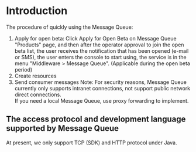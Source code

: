 # Introduction
The procedure of quickly using the Message Queue:

1.	Apply for open beta: Click Apply for Open Beta on Message Queue "Products" page, and then after the operator approval to join the open beta list, the user receives the notification that has been opened (e-mail or SMS), the user enters the console to start using, the service is in the menu "Middleware > Message Queue". (Applicable during the open beta period)
2.	Create resources
3.	Send consumer messages
 Note: For security reasons, Message Queue currently only supports intranet connections, not support public network direct connections.</br>
If you need a local Message Queue, use proxy forwarding to implement.



## The access protocol and development language supported by Message Queue
At present, we only support TCP (SDK) and HTTP protocol under Java.
